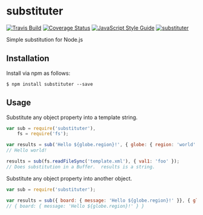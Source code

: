 # substituter
[![Travis Build](https://travis-ci.org/Nordstrom/substituter.svg)](https://travis-ci.org/Nordstrom/substituter) [![Coverage Status](https://coveralls.io/repos/github/Nordstrom/substituter/badge.svg?branch=master)](https://coveralls.io/github/Nordstrom/substituter?branch=master) [![JavaScript Style Guide](https://img.shields.io/badge/code_style-standard-brightgreen.svg)](https://standardjs.com) [![substituter](https://img.shields.io/npm/v/substituter.svg)](https://www.npmjs.com/package/substituter)

Simple substitution for Node.js

## Installation
Install via npm as follows:
```
$ npm install substituter --save
```

## Usage
Substitute any object property into a template string.
```javascript
var sub = require('substituter'),
    fs = require('fs');

var results = sub('Hello ${globe.region}!', { globe: { region: 'world' } });
// Hello world!

results = sub(fs.readFileSync('template.xml'), { val1: 'foo' });
// Does substitution in a Buffer.  results is a string.
```

Substitute any object property into another object.
```javascript
var sub = require('substituter');

var results = sub({ board: { message: 'Hello ${globe.region}!' }}, { globe: { region: 'world' } });
// { board: { message: 'Hello ${globe.region}!' } }
```
